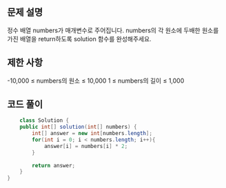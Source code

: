 ## 문제 설명
정수 배열 numbers가 매개변수로 주어집니다. numbers의 각 원소에 두배한 원소를 가진 배열을 return하도록 solution 함수를 완성해주세요.

## 제한 사항
-10,000 ≤ numbers의 원소 ≤ 10,000
1 ≤ numbers의 길이 ≤ 1,000

## 코드 풀이
```java
	class Solution {
    public int[] solution(int[] numbers) {
        int[] answer = new int[numbers.length];
        for(int i = 0; i < numbers.length; i++){
            answer[i] = numbers[i] * 2;
        }
        
        return answer;
    }
}
```
